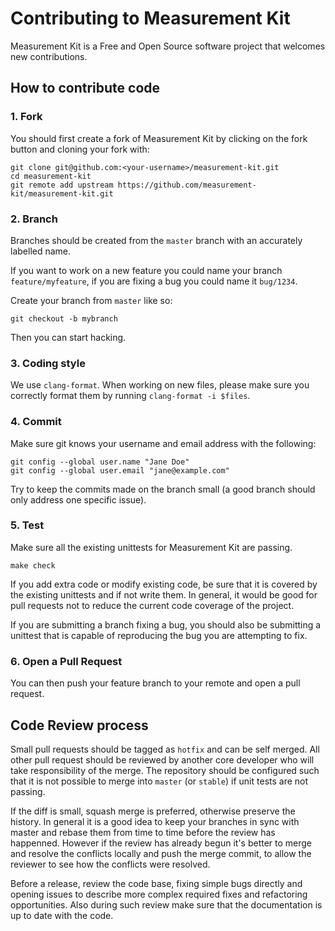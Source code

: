 # Contributing to Measurement Kit

Measurement Kit is a Free and Open Source software project that welcomes
new contributions.

## How to contribute code

### 1. Fork

You should first create a fork of Measurement Kit by clicking on the fork
button and cloning your fork with:

```
git clone git@github.com:<your-username>/measurement-kit.git
cd measurement-kit
git remote add upstream https://github.com/measurement-kit/measurement-kit.git
```

### 2. Branch

Branches should be created from the `master` branch with an accurately
labelled name.

If you want to work on a new feature you could name your branch
`feature/myfeature`, if you are fixing a bug you could name it `bug/1234`.

Create your branch from `master` like so:

```
git checkout -b mybranch
```

Then you can start hacking.

### 3. Coding style

We use `clang-format`. When working on new files, please make sure you
correctly format them by running `clang-format -i $files`.

### 4. Commit

Make sure git knows your username and email address with the following:

```
git config --global user.name "Jane Doe"
git config --global user.email "jane@example.com"
```

Try to keep the commits made on the branch small (a good branch should
only address one specific issue).

### 5. Test

Make sure all the existing unittests for Measurement Kit are passing.

```
make check
```

If you add extra code or modify existing code, be sure that it is covered by
the existing unittests and if not write them. In general, it would be good for
pull requests not to reduce the current code coverage of the project.

If you are submitting a branch fixing a bug, you should also be submitting a
unittest that is capable of reproducing the bug you are attempting to fix.

### 6. Open a Pull Request

You can then push your feature branch to your remote and open a pull request.

## Code Review process

Small pull requests should be tagged as `hotfix` and can be self
merged. All other pull request should be reviewed by another core
developer who will take responsibility of the merge. The repository
should be configured such that it is not possible to merge into
`master` (or `stable`) if unit tests are not passing.

If the diff is small, squash merge is preferred, otherwise preserve
the history.  In general it is a good idea to keep your branches
in sync with master and rebase them from time to time before the
review has happenned. However if the review has already begun it's
better to merge and resolve the conflicts locally and push the merge
commit, to allow the reviewer to see how the conflicts were resolved.

Before a release, review the code base, fixing simple bugs directly
and opening issues to describe more complex required fixes and
refactoring opportunities. Also during such review make sure that
the documentation is up to date with the code.
